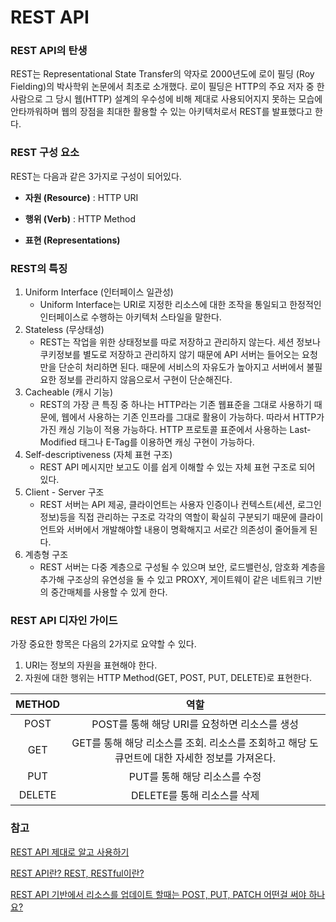 # REST API

### REST API의 탄생

REST는 Representational State Transfer의 약자로 2000년도에 로이 필딩 (Roy Fielding)의 박사학위 논문에서 최초로 소개했다. 로이 필딩은 HTTP의 주요 저자 중 한 사람으로 그 당시 웹(HTTP) 설계의 우수성에 비해 제대로 사용되어지지 못하는 모습에 안타까워하며 웹의 장점을 최대한 활용할 수 있는 아키텍처로서 REST를 발표했다고 한다.



### **REST 구성 요소**

REST는 다음과 같은 3가지로 구성이 되어있다. 

- **자원 (Resource)** : HTTP URI

- **행위 (Verb)** : HTTP Method

- **표현 (Representations)** 



### REST의 특징

1. Uniform Interface (인터페이스 일관성)
   - Uniform Interface는 URI로 지정한 리소스에 대한 조작을 통일되고 한정적인 인터페이스로 수행하는 아키텍처 스타일을 말한다.
2. Stateless (무상태성)
   - REST는 작업을 위한 상태정보를 따로 저장하고 관리하지 않는다. 세션 정보나 쿠키정보를 별도로 저장하고 관리하지 않기 때문에 API 서버는 들어오는 요청만을 단순히 처리하면 된다. 때문에 서비스의 자유도가 높아지고 서버에서 불필요한 정보를 관리하지 않음으로서 구현이 단순해진다.
3. Cacheable (캐시 기능)
   - REST의 가장 큰 특징 중 하나는 HTTP라는 기존 웹표준을 그대로 사용하기 때문에, 웹에서 사용하는 기존 인프라를 그대로 활용이 가능하다. 따라서 HTTP가 가진 캐싱 기능이 적용 가능하다. HTTP 프로토콜 표준에서 사용하는 Last-Modified 태그나 E-Tag를 이용하면 캐싱 구현이 가능하다.
4. Self-descriptiveness (자체 표현 구조)
   - REST API 메시지만 보고도 이를 쉽게 이해할 수 있는 자체 표현 구조로 되어 있다.
5. Client - Server 구조
   - REST 서버는 API 제공, 클라이언트는 사용자 인증이나 컨텍스트(세션, 로그인 정보)등을 직접 관리하는 구조로 각각의 역할이 확실히 구분되기 때문에 클라이언트와 서버에서 개발해야할 내용이 명확해지고 서로간 의존성이 줄어들게 된다.
6. 계층형 구조
   - REST 서버는 다중 계층으로 구성될 수 있으며 보안, 로드밸런싱, 암호화 계층을 추가해 구조상의 유연성을 둘 수 있고 PROXY, 게이트웨이 같은 네트워크 기반의 중간매체를 사용할 수 있게 한다.



### REST API 디자인 가이드

가장 중요한 항목은 다음의 2가지로 요약할 수 있다.

1. URI는 정보의 자원을 표현해야 한다.
2. 자원에 대한 행위는 HTTP Method(GET, POST, PUT, DELETE)로 표현한다.

| METHOD |                             역할                             |
| :----: | :----------------------------------------------------------: |
|  POST  |        POST를 통해 해당 URI를 요청하면 리소스를 생성         |
|  GET   | GET를 통해 해당 리소스를 조회. 리소스를 조회하고 해당 도큐먼트에 대한 자세한 정보를 가져온다. |
|  PUT   |                PUT를 통해 해당 리소스를 수정                 |
| DELETE |                 DELETE를 통해 리소스를 삭제                  |



### 참고

[REST API 제대로 알고 사용하기](https://meetup.toast.com/posts/92)

[REST API란? REST, RESTful이란?](https://khj93.tistory.com/entry/%EB%84%A4%ED%8A%B8%EC%9B%8C%ED%81%AC-REST-API%EB%9E%80-REST-RESTful%EC%9D%B4%EB%9E%80)

[REST API 기반에서 리소스를 업데이트 할때는 POST, PUT, PATCH 어떤걸 써야 하나요?](https://repo.yona.io/doortts/blog/issue/12) 